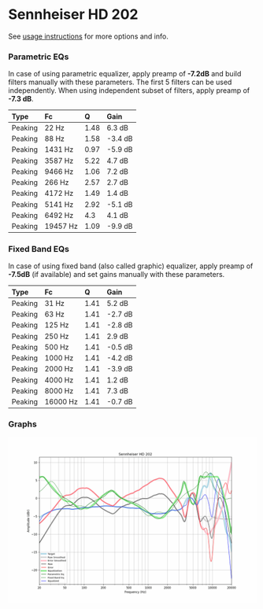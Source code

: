 # Sennheiser HD 202
See [usage instructions](https://github.com/jaakkopasanen/AutoEq#usage) for more options and info.

### Parametric EQs
In case of using parametric equalizer, apply preamp of **-7.2dB** and build filters manually
with these parameters. The first 5 filters can be used independently.
When using independent subset of filters, apply preamp of **-7.3 dB**.

| Type    | Fc       |    Q | Gain    |
|:--------|:---------|:-----|:--------|
| Peaking | 22 Hz    | 1.48 | 6.3 dB  |
| Peaking | 88 Hz    | 1.58 | -3.4 dB |
| Peaking | 1431 Hz  | 0.97 | -5.9 dB |
| Peaking | 3587 Hz  | 5.22 | 4.7 dB  |
| Peaking | 9466 Hz  | 1.06 | 7.2 dB  |
| Peaking | 266 Hz   | 2.57 | 2.7 dB  |
| Peaking | 4172 Hz  | 1.49 | 1.4 dB  |
| Peaking | 5141 Hz  | 2.92 | -5.1 dB |
| Peaking | 6492 Hz  | 4.3  | 4.1 dB  |
| Peaking | 19457 Hz | 1.09 | -9.9 dB |

### Fixed Band EQs
In case of using fixed band (also called graphic) equalizer, apply preamp of **-7.5dB**
(if available) and set gains manually with these parameters.

| Type    | Fc       |    Q | Gain    |
|:--------|:---------|:-----|:--------|
| Peaking | 31 Hz    | 1.41 | 5.2 dB  |
| Peaking | 63 Hz    | 1.41 | -2.7 dB |
| Peaking | 125 Hz   | 1.41 | -2.8 dB |
| Peaking | 250 Hz   | 1.41 | 2.9 dB  |
| Peaking | 500 Hz   | 1.41 | -0.5 dB |
| Peaking | 1000 Hz  | 1.41 | -4.2 dB |
| Peaking | 2000 Hz  | 1.41 | -3.9 dB |
| Peaking | 4000 Hz  | 1.41 | 1.2 dB  |
| Peaking | 8000 Hz  | 1.41 | 7.3 dB  |
| Peaking | 16000 Hz | 1.41 | -0.7 dB |

### Graphs
![](./Sennheiser%20HD%20202.png)
